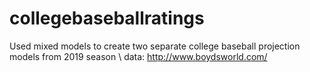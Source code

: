 # collegebaseballratings

Used mixed models to create two separate college baseball projection models from 2019 season \\
data: http://www.boydsworld.com/
